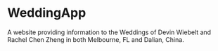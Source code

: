 # WeddingApp
A website providing information to the Weddings of Devin Wiebelt and Rachel Chen Zheng in both Melbourne, FL and Dalian, China. 
